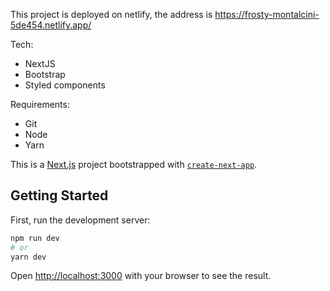 This project is deployed on netlify, the address is https://frosty-montalcini-5de454.netlify.app/

Tech:
- NextJS
- Bootstrap
- Styled components

Requirements:
- Git
- Node
- Yarn


This is a [Next.js](https://nextjs.org/) project bootstrapped with [`create-next-app`](https://github.com/vercel/next.js/tree/canary/packages/create-next-app).

## Getting Started

First, run the development server:

```bash
npm run dev
# or
yarn dev
```

Open [http://localhost:3000](http://localhost:3000) with your browser to see the result.





